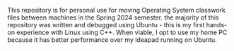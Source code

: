 This repository is for personal use for moving Operating System classwork files between machines in the Spring 2024 semester.
the majority of this repository was written and debugged using Ubuntu - this is my first hands-on experience with Linux using C++.
When viable, I opt to use my home PC because it has better performance over my ideapad running on Ubuntu.
